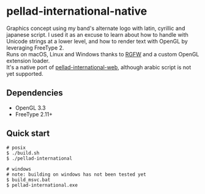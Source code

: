 # pellad-international-native

Graphics concept using my band's alternate logo with latin, cyrillic and japanese script. I used it as an excuse to learn about how to handle with Unicode strings at a lower level, and how to render text with OpenGL by leveraging FreeType 2.<br>
Runs on macOS, Linux and Windows thanks to [RGFW](https://github.com/ColleagueRiley/RGFW) and a custom OpenGL extension loader.<br>
It's a native port of [pellad-international-web](https://github.com/yungfox/pellad-international-web), although arabic script is not yet supported.

## Dependencies

- OpenGL 3.3
- FreeType 2.11+

## Quick start

```console
# posix
$ ./build.sh
$ ./pellad-international

# windows
# note: building on windows has not been tested yet
$ build_msvc.bat
$ pellad-international.exe
```
